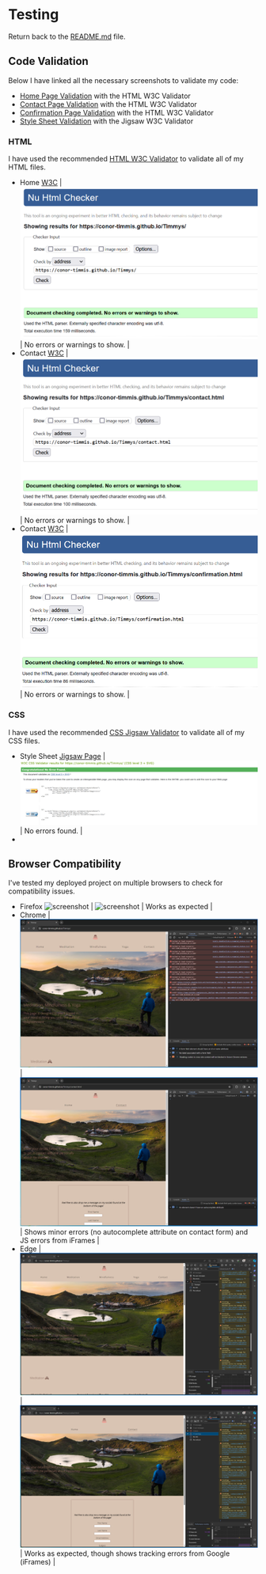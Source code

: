 # Testing

Return back to the [README.md](README.md) file.


## Code Validation


Below I have linked all the necessary screenshots to validate my code:
- [Home Page Validation](documentation/testing/indexcheck.png) with the HTML W3C Validator
- [Contact Page Validation](documentation/testing/contactcheck.png) with the HTML W3C Validator
- [Confirmation Page Validation](documentation/testing/confirmationcheck.png) with the HTML W3C Validator
- [Style Sheet Validation](documentation/testing/csscheck.png) with the Jigsaw W3C Validator

### HTML

I have used the recommended [HTML W3C Validator](https://validator.w3.org) to validate all of my HTML files.

- Home [W3C](https://validator.w3.org/nu/?doc=https%3A%2F%2Fconor-timmis.github.io%2FTimmys%2Findex.html) | ![screenshot](documentation/testing/indexcheck.png) | No errors or warnings to show. |
- Contact [W3C](https://validator.w3.org/nu/?doc=https%3A%2F%2Fconor-timmis.github.io%2FTimmys%2Fcontact.html) | ![screenshot](documentation/testing/contactcheck.png) | No errors or warnings to show. |
- Contact [W3C](https://validator.w3.org/nu/?doc=https%3A%2F%2Fconor-timmis.github.io%2FTimmys%2Fconfirmation.html) | ![screenshot](documentation/testing/confirmationcheck.png) | No errors or warnings to show. |


### CSS


I have used the recommended [CSS Jigsaw Validator](https://jigsaw.w3.org/css-validator) to validate all of my CSS files.

- Style Sheet [Jigsaw Page](http://jigsaw.w3.org/css-validator/validator?lang=en&profile=css3svg&uri=https%3A%2F%2Fconor-timmis.github.io%2FTimmys%2F&usermedium=all&vextwarning=&warning=1) | ![screenshot](documentation/testing/csscheck.png) | No errors found. |
- 

## Browser Compatibility


I've tested my deployed project on multiple browsers to check for compatibility issues.

- Firefox ![screenshot](documentation/compatibility/firefoxindex.png) | ![screenshot](documentation/compatibility/firefoxcontact.png) | Works as expected |
- Chrome | ![screenshot](documentation/compatibility/chromeindex.png) | ![screenshot](documentation/compatibility/chromecontact.png) | Shows minor errors (no autocomplete attribute on contact form) and JS errors from iFrames |
- Edge | ![screenshot](documentation/compatibility/edgeindex.png) | ![screenshot](documentation/compatibility/edgecontact.png) | Works as expected, though shows tracking errors from Google (iFrames) |


